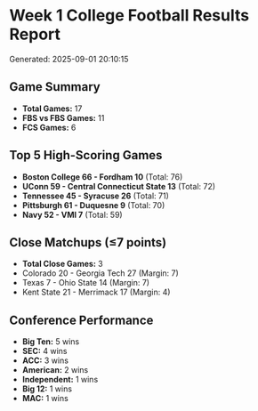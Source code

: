 # Week 1 College Football Results Report
Generated: 2025-09-01 20:10:15

## Game Summary
- **Total Games:** 17
- **FBS vs FBS Games:** 11
- **FCS Games:** 6

## Top 5 High-Scoring Games
- **Boston College 66 - Fordham 10** (Total: 76)
- **UConn 59 - Central Connecticut State 13** (Total: 72)
- **Tennessee 45 - Syracuse 26** (Total: 71)
- **Pittsburgh 61 - Duquesne 9** (Total: 70)
- **Navy 52 - VMI 7** (Total: 59)

## Close Matchups (≤7 points)
- **Total Close Games:** 3
- Colorado 20 - Georgia Tech 27 (Margin: 7)
- Texas 7 - Ohio State 14 (Margin: 7)
- Kent State 21 - Merrimack 17 (Margin: 4)

## Conference Performance
- **Big Ten:** 5 wins
- **SEC:** 4 wins
- **ACC:** 3 wins
- **American:** 2 wins
- **Independent:** 1 wins
- **Big 12:** 1 wins
- **MAC:** 1 wins
